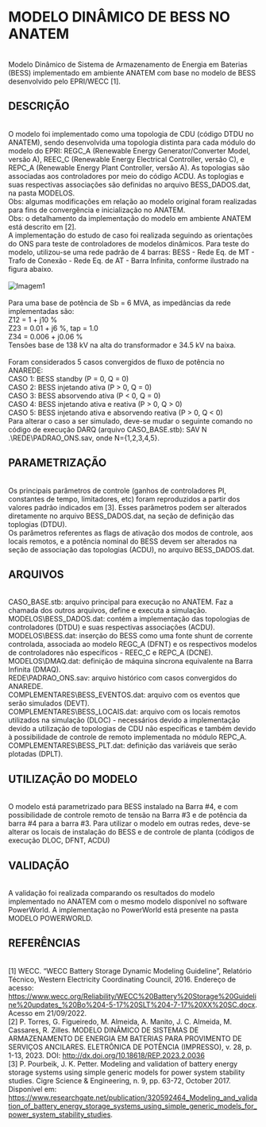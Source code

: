 # MODELO DINÂMICO DE BESS NO ANATEM
<br>Modelo Dinâmico de Sistema de Armazenamento de Energia em Baterias (BESS) implementado em ambiente ANATEM com base no modelo de BESS desenvolvido pelo EPRI/WECC [1].
## DESCRIÇÃO
<br>O modelo foi implementado como uma topologia de CDU (código DTDU no ANATEM), sendo desenvolvida uma topologia distinta para cada módulo do modelo do EPRI: REGC_A (Renewable Energy Generator/Converter Model, versão A), REEC_C (Renewable Energy Electrical Controller, versão C), e REPC_A (Renewable Energy Plant Controller, versão A). As topologias são associadas aos controladores por meio do código ACDU. As toplogias e suas respectivas associações são definidas no arquivo BESS_DADOS.dat, na pasta MODELOS.
<br> Obs: algumas modificações em relação ao modelo original foram realizadas para fins de convergência e inicialização no ANATEM.
<br> Obs: o detalhamento da implementação do modelo em ambiente ANATEM está descrito em [2].
<br>A implementação do estudo de caso foi realizada seguindo as orientações do ONS para teste de controladores de modelos dinâmicos. Para teste do modelo, utilizou-se uma rede padrão de 4 barras: BESS - Rede Eq. de MT - Trafo de Conexão - Rede Eq. de AT - Barra Infinita, conforme ilustrado na figura abaixo.
<br><br> 
![Imagem1](https://github.com/LSF-IEE/SAEB_ANATEM/assets/79756059/68982fe0-d99a-4e28-9ff6-8de3cd974165)
<br><br>
Para uma base de potência de Sb = 6 MVA, as impedâncias da rede implementadas são:
<br>Z12 = 1 + j10 %
<br>Z23 = 0.01 + j6 %, tap = 1.0
<br>Z34 = 0.006 + j0.06 %
<br>Tensões base de 138 kV na alta do transformador e 34.5 kV na baixa.
<br><br> Foram considerados 5 casos convergidos de fluxo de potência no ANAREDE:
<br> CASO 1: BESS standby (P = 0, Q = 0)
<br> CASO 2: BESS injetando ativa (P > 0, Q = 0)
<br> CASO 3: BESS absorvendo ativa (P < 0, Q = 0)
<br> CASO 4: BESS injetando ativa e reativa (P > 0, Q > 0)
<br> CASO 5: BESS injetando ativa e absorvendo reativa (P > 0, Q < 0)
<br> Para alterar o caso a ser simulado, deve-se mudar o seguinte comando no código de execução DARQ (arquivo CASO_BASE.stb):  SAV   N .\REDE\PADRAO_ONS.sav, onde N={1,2,3,4,5}. 
## PARAMETRIZAÇÃO
<br> Os principais parâmetros de controle (ganhos de controladores PI, constantes de tempo, limitadores, etc) foram reproduzidos a partir dos valores padrão indicados em [3]. Esses parâmetros podem ser alterados diretamente no arquivo BESS_DADOS.dat, na seção de definição das toplogias (DTDU).
<br> Os parâmetros referentes as flags de ativação dos modos de controle, aos locais remotos, e a potência nominal do BESS devem ser alterados na seção de associação das topologias (ACDU), no arquivo BESS_DADOS.dat.
## ARQUIVOS
<br>CASO_BASE.stb: arquivo principal para execução no ANATEM. Faz a chamada dos outros arquivos, define e executa a simulação.
<br>MODELOS\BESS_DADOS.dat: contém a implementação das topologias de controladores (DTDU) e suas respectivas associações (ACDU).
<br>MODELOS\BESS.dat: inserção do BESS como uma fonte shunt de corrente controlada, associada ao modelo REGC_A (DFNT) e os respectivos modelos de controladores não específicos - REEC_C e REPC_A (DCNE).
<br>MODELOS\DMAQ.dat: definição de máquina síncrona equivalente na Barra Infinita (DMAQ).
<br>REDE\PADRAO_ONS.sav: arquivo histórico com casos convergidos do ANAREDE.
<br>COMPLEMENTARES\BESS_EVENTOS.dat: arquivo com os eventos que serão simulados (DEVT).
<br>COMPLEMENTARES\BESS_LOCAIS.dat: arquivo com os locais remotos utilizados na simulação (DLOC) - necessários devido a implementação devido a utilização de topologias de CDU não específicas e também devido à possibilidade de controle de remoto implementada no módulo REPC_A.
<br>COMPLEMENTARES\BESS_PLT.dat: definição das variáveis que serão plotadas (DPLT).
## UTILIZAÇÃO DO MODELO
<br> O modelo está parametrizado para BESS instalado na Barra #4, e com possibilidade de controle remoto de tensão na Barra #3 e de potência da barra #4 para a barra #3. Para utilizar o modelo em outras redes, deve-se alterar os locais de instalação do BESS e de controle de planta (códigos de execução DLOC, DFNT, ACDU)
## VALIDAÇÃO
<br> A validação foi realizada comparando os resultados do modelo implementado no ANATEM com o mesmo modelo disponível no software PowerWorld. A implementação no PowerWorld está presente na pasta MODELO POWERWORLD.
## REFERÊNCIAS
<br>[1] WECC. “WECC Battery Storage Dynamic Modeling Guideline”, Relatório Técnico, Western Electricity Coordinating Council, 2016. Endereço de acesso:  https://www.wecc.org/Reliability/WECC%20Battery%20Storage%20Guideline%20updates_%20Bo%204-5-17%20SLT%204-7-17%20XX%20SC.docx. Acesso em 21/09/2022.
<br>[2] P. Torres, G. Figueiredo, M. Almeida, A. Manito, J. C. Almeida, M. Cassares, R. Zilles. MODELO DINÂMICO DE SISTEMAS DE ARMAZENAMENTO DE ENERGIA EM BATERIAS PARA PROVIMENTO DE SERVIÇOS ANCILARES. ELETRÔNICA DE POTÊNCIA (IMPRESSO), v. 28, p. 1-13, 2023. DOI: http://dx.doi.org/10.18618/REP.2023.2.0036
<br>[3] P. Pourbeik, J. K. Petter. Modeling and validation of battery energy storage systems using simple generic models for power system stability studies. Cigre Science & Engineering, n. 9, pp. 63-72, October 2017. Disponível em: https://www.researchgate.net/publication/320592464_Modeling_and_validation_of_battery_energy_storage_systems_using_simple_generic_models_for_power_system_stability_studies.
